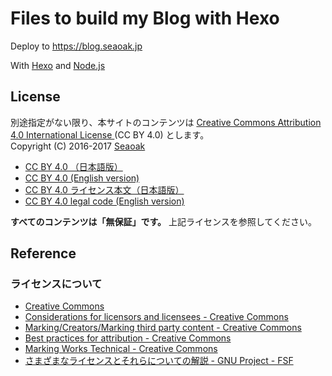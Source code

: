 # Files to build my Blog with Hexo

Deploy to https://blog.seaoak.jp

With [Hexo](https://hexo.io) and [Node.js](https://nodejs.org)


## License

<p>別途指定がない限り、本サイトのコンテンツは
<a rel="license" href="https://creativecommons.org/licenses/by/4.0/">
Creative Commons Attribution 4.0 International License
</a>
(CC BY 4.0)
とします。
<br />
Copyright (C) 2016-2017 <a href="https://seaoak.jp">Seaoak</a>
</p>

 - [CC BY 4.0 （日本語版）](https://creativecommons.org/licenses/by/4.0/deed.ja)
 - [CC BY 4.0 (English version)](https://creativecommons.org/licenses/by/4.0/)
 - [CC BY 4.0 ライセンス本文（日本語版）](https://creativecommons.org/licenses/by/4.0/legalcode.ja)
 - [CC BY 4.0 legal code (English version)](https://creativecommons.org/licenses/by/4.0/legalcode)

**すべてのコンテンツは「無保証」です。**
上記ライセンスを参照してください。


## Reference

### ライセンスについて

 - [Creative Commons](https://creativecommons.org)
 - [Considerations for licensors and licensees - Creative Commons](https://wiki.creativecommons.org/wiki/Considerations_for_licensors_and_licensees)
 - [Marking/Creators/Marking third party content - Creative Commons](https://wiki.creativecommons.org/wiki/Marking/Creators/Marking_third_party_content)
 - [Best practices for attribution - Creative Commons](https://wiki.creativecommons.org/wiki/Best_practices_for_attribution)
 - [Marking Works Technical - Creative Commons](https://wiki.creativecommons.org/wiki/Marking_Works_Technical)
 - [さまざまなライセンスとそれらについての解説 - GNU Project - FSF](https://www.gnu.org/licenses/license-list.ja.html#ccby)
